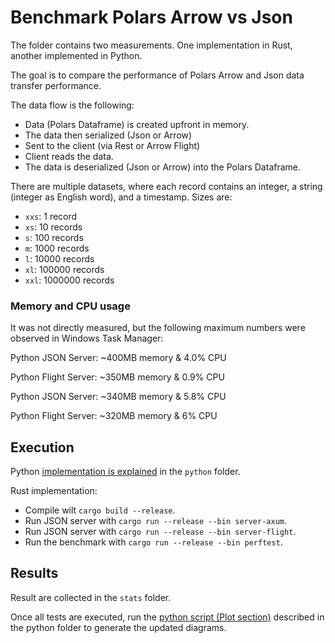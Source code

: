 # Benchmark Polars Arrow vs Json

The folder contains two measurements. One implementation in Rust, another implemented in Python.

The goal is to compare the performance of Polars Arrow and Json data transfer performance.

The data flow is the following:
- Data (Polars Dataframe) is created upfront in memory.
- The data then serialized (Json or Arrow)
- Sent to the client (via Rest or Arrow Flight)
- Client reads the data.
- The data is deserialized (Json or Arrow) into the Polars Dataframe.

There are multiple datasets, where each record contains an integer, a string (integer as English word), and a timestamp. Sizes are:
- `xxs`: 1 record
- `xs`: 10 records
- `s`: 100 records
- `m`: 1000 records
- `l`: 10000 records
- `xl`: 100000 records
- `xxl`: 1000000 records

### Memory and CPU usage

It was not directly measured, but the following maximum numbers were observed in Windows Task Manager:

Python JSON Server: ~400MB memory & 4.0% CPU

Python Flight Server: ~350MB memory & 0.9% CPU

Python JSON Server: ~340MB memory & 5.8% CPU

Python Flight Server: ~320MB memory & 6% CPU

## Execution

Python [implementation is explained](python/readme.md) in the `python` folder.

Rust implementation:
- Compile wilt `cargo build --release`.
- Run JSON server with `cargo run --release --bin server-axum`.
- Run JSON server with `cargo run --release --bin server-flight`.
- Run the benchmark with `cargo run --release --bin perftest`.

## Results

Result are collected in the `stats` folder. 

Once all tests are executed, run the [python script (Plot section)](python/readme.md#plot) described in the python folder to generate the updated diagrams.